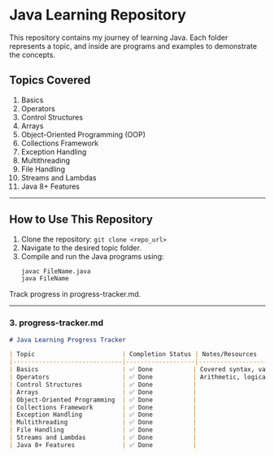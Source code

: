 # Java Learning Repository

This repository contains my journey of learning Java. Each folder represents a topic, and inside are programs and examples to demonstrate the concepts.

## Topics Covered
1. Basics
2. Operators
3. Control Structures
4. Arrays
5. Object-Oriented Programming (OOP)
6. Collections Framework
7. Exception Handling
8. Multithreading
9. File Handling
10. Streams and Lambdas
11. Java 8+ Features

---

## How to Use This Repository
1. Clone the repository: `git clone <repo_url>`
2. Navigate to the desired topic folder.
3. Compile and run the Java programs using:
   ```bash
   javac FileName.java
   java FileName

Track progress in progress-tracker.md.


---

### 3. **progress-tracker.md**

```markdown
# Java Learning Progress Tracker

| Topic                        | Completion Status | Notes/Resources                          |
|------------------------------|-------------------|------------------------------------------|
| Basics                       | ✅ Done           | Covered syntax, variables, data types.   |
| Operators                    | ✅ Done           | Arithmetic, logical, bitwise.            |
| Control Structures           | ✅ Done           |                                          |
| Arrays                       | ✅ Done           |                                          |
| Object-Oriented Programming  | ✅ Done           |                                          |
| Collections Framework        | ✅ Done           |                                          |
| Exception Handling           | ✅ Done           |                                          |
| Multithreading               | ✅ Done           |                                          |
| File Handling                | ✅ Done           |                                          |
| Streams and Lambdas          | ✅ Done           |                                          |
| Java 8+ Features             | ✅ Done           |                                          |


